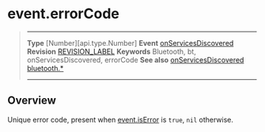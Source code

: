 # event.errorCode

> --------------------- ------------------------------------------------------------------------------------------
> __Type__              [Number][api.type.Number]
> __Event__             [onServicesDiscovered](/plugin.bluetooth.type.Gatt.event.onServicesDiscovered.md)
> __Revision__          [REVISION_LABEL](REVISION_URL)
> __Keywords__          Bluetooth, bt, onServicesDiscovered, errorCode
> __See also__          [onServicesDiscovered](/plugin.bluetooth.type.Gatt.event.onServicesDiscovered.md)
>						[bluetooth.*](/plugin.bluetooth.md)
> --------------------- ------------------------------------------------------------------------------------------

## Overview

Unique error code, present when [event.isError](/plugin.bluetooth.type.Gatt.event.onServicesDiscovered.isError.md) is `true`, `nil` otherwise.